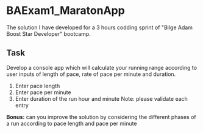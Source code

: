 # BAExam1_MaratonApp
The solution I have developed for a 3 hours codding sprint of "Bilge Adam Boost Star Developer" bootcamp.

## Task
Develop a console app which will calculate your running range according to user inputs of length of pace, rate of pace per minute and duration.
1. Enter pace length
2. Enter pace per minute
3. Enter duration of the run hour and minute
Note: please validate each entry

**Bonus:** can you improve the solution by considering the different phases of a run according to pace length and pace per minute
